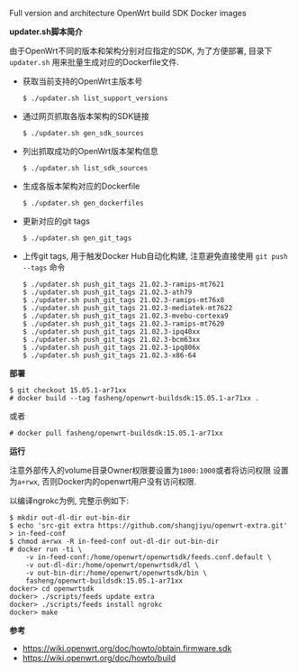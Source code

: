 Full version and architecture OpenWrt build SDK Docker images

**updater.sh脚本简介**

由于OpenWrt不同的版本和架构分别对应指定的SDK, 为了方便部署, 目录下
 `updater.sh` 用来批量生成对应的Dockerfile文件.

- 获取当前支持的OpenWrt主版本号
  ```
  $ ./updater.sh list_support_versions
  ```

- 通过网页抓取各版本架构的SDK链接
  ```
  $ ./updater.sh gen_sdk_sources
  ```

- 列出抓取成功的OpenWrt版本架构信息
  ```
  $ ./updater.sh list_sdk_sources
  ```

- 生成各版本架构对应的Dockerfile
  ```
  $ ./updater.sh gen_dockerfiles
  ```

- 更新对应的git tags
  ```
  $ ./updater.sh gen_git_tags
  ```

- 上传git tags, 用于触发Docker Hub自动化构建, 注意避免直接使用 `git push
  --tags` 命令
  ```
  $ ./updater.sh push_git_tags 21.02.3-ramips-mt7621
  $ ./updater.sh push_git_tags 21.02.3-ath79
  $ ./updater.sh push_git_tags 21.02.3-ramips-mt76x8
  $ ./updater.sh push_git_tags 21.02.3-mediatek-mt7622
  $ ./updater.sh push_git_tags 21.02.3-mvebu-cortexa9
  $ ./updater.sh push_git_tags 21.02.3-ramips-mt7620
  $ ./updater.sh push_git_tags 21.02.3-ipq40xx
  $ ./updater.sh push_git_tags 21.02.3-bcm63xx
  $ ./updater.sh push_git_tags 21.02.3-ipq806x
  $ ./updater.sh push_git_tags 21.02.3-x86-64
  ```

**部署**

```
$ git checkout 15.05.1-ar71xx
# docker build --tag fasheng/openwrt-buildsdk:15.05.1-ar71xx .
```
或者
```
# docker pull fasheng/openwrt-buildsdk:15.05.1-ar71xx
```

**运行**

注意外部传入的volume目录Owner权限要设置为`1000:1000`或者将访问权限
设置为`a+rwx`, 否则Docker内的openwrt用户没有访问权限.

以编译ngrokc为例, 完整示例如下:
```
$ mkdir out-dl-dir out-bin-dir
$ echo 'src-git extra https://github.com/shangjiyu/openwrt-extra.git' > in-feed-conf
$ chmod a+rwx -R in-feed-conf out-dl-dir out-bin-dir
# docker run -ti \
    -v in-feed-conf:/home/openwrt/openwrtsdk/feeds.conf.default \
    -v out-dl-dir:/home/openwrt/openwrtsdk/dl \
    -v out-bin-dir:/home/openwrt/openwrtsdk/bin \
    fasheng/openwrt-buildsdk:15.05.1-ar71xx
docker> cd openwrtsdk
docker> ./scripts/feeds update extra
docker> ./scripts/feeds install ngrokc
docker> make
```

**参考**
- https://wiki.openwrt.org/doc/howto/obtain.firmware.sdk
- https://wiki.openwrt.org/doc/howto/build
